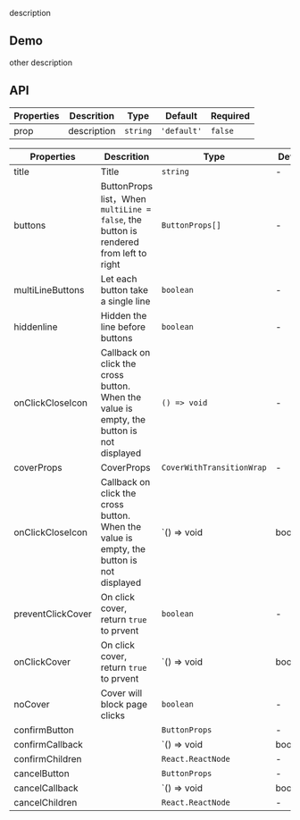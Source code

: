 description

## Demo

other description

## API

| Properties | Descrition  | Type     | Default     | Required |
| ---------- | ----------- | -------- | ----------- | -------- |
| prop       | description | `string` | `'default'` | `false`  |

| Properties        | Descrition                                                                               | Type                      | Default | Required |
| ----------------- | ---------------------------------------------------------------------------------------- | ------------------------- | ------- | -------- |
| title             | Title                                                                                    | `string`                  | -       | `false`  |
| buttons           | ButtonProps list，When `multiLine = false`, the button is rendered from left to right    | `ButtonProps[]`           | -       | `false`  |
| multiLineButtons  | Let each button take a single line                                                       | `boolean`                 | -       | `false`  |
| hiddenline        | Hidden the line before buttons                                                           | `boolean`                 | -       | `false`  |
| onClickCloseIcon  | Callback on click the cross button. When the value is empty, the button is not displayed | `() => void`              | -       | `false`  |
| coverProps        | CoverProps                                                                               | `CoverWithTransitionWrap` | -       | `false`  |
| onClickCloseIcon  | Callback on click the cross button. When the value is empty, the button is not displayed | `() => void | boolean`    | -       | `false`  |
| preventClickCover | On click cover, return `true` to prvent                                                  | `boolean`                 | -       | `false`  |
| onClickCover      | On click cover, return `true` to prvent                                                  | `() => void | boolean`    | -       | `false`  |
| noCover           | Cover will block page clicks                                                             | `boolean`                 | -       | `false`  |
| confirmButton     |                                                                                          | `ButtonProps`             | -       | `false`  |
| confirmCallback   |                                                                                          | `() => void | boolean`    | -       | `false`  |
| confirmChildren   |                                                                                          | `React.ReactNode`         | -       | `false`  |
| cancelButton      |                                                                                          | `ButtonProps`             | -       | `false`  |
| cancelCallback    |                                                                                          | `() => void | boolean`    | -       | `false`  |
| cancelChildren    |                                                                                          | `React.ReactNode`         | -       | `false`  |
